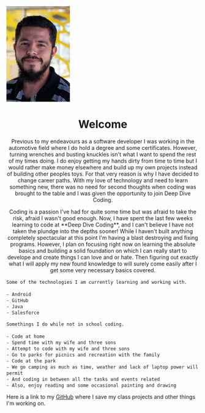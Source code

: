 ![HeadShot](images/Java4_.png)

  
<h1 align="center"> Welcome </h1>

<p align="center">Previous to my endeavours as a software developer I was working in the automotive field where I do hold a degree and some certificates.
However, turning wrenches and busting knuckles isn't what I want to spend the rest of my times doing. I do enjoy getting my hands dirty from time to time but I would rather make money elsewhere and build up my own projects instead of building other peoples toys. For that very reason is why I have decided to change career paths. With my love of technology and need to learn something new, there was no need for second thoughts when coding was brought to the table and I was given the opportunity to join Deep Dive Coding. </p>

<p align="center">Coding is a passion I've had for quite some time but was afraid to take the risk, afraid I wasn't good enough. Now, I have spent the last few weeks learning to code at **Deep Dive Coding**, and I can't believe I have not taken the plundge into the depths sooner! While I haven't built anything completely spectacular at this point I'm having a blast destroying and fixing programs. However, I plan on focusing right now on learning the absolute basics and building a solid foundation on which I can really start to develope and create things I can love and or hate. Then figuring out exactly what I will apply my new found knowledge to will surely come easily after I get some very necessary basics covered. </p>

```
Some of the technologies I am currently learning and working with.

- Android
- GitHub
- Java
- Salesforce
```

```
Somethings I do while not in school coding.

- Code at home
- Spend time with my wife and three sons
- Attempt to code with my wife and three sons 
- Go to parks for picnics and recreation with the family
- Code at the park
- We go camping as much as time, weather and lack of laptop power will permit
- And coding in between all the tasks and events related  
- Also, enjoy reading and some occasional painting and drawing

```


Here is a link to my [GitHub](https://github.com/adulgr) where I save my class projects and other things I'm working on.

